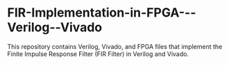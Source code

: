 # FIR-Implementation-in-FPGA---Verilog--Vivado
This repository contains Verilog, Vivado, and FPGA files that implement the Finite Impulse Response Filter (FIR Filter) in Verilog and Vivado. 
